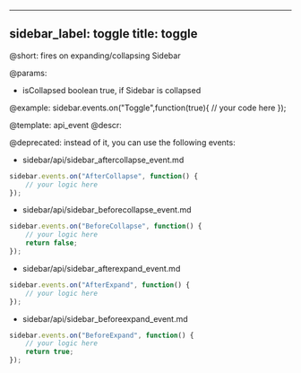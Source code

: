 
---
sidebar_label: toggle
title: toggle
---          

@short:
fires on expanding/collapsing Sidebar

@params:
- isCollapsed 		boolean			true, if Sidebar is collapsed


@example:
sidebar.events.on("Toggle",function(true){
   // your code here
});


@template: api_event
@descr:

@deprecated: instead of it, you can use the following events:

- sidebar/api/sidebar_aftercollapse_event.md

~~~js
sidebar.events.on("AfterCollapse", function() {
    // your logic here
});
~~~

- sidebar/api/sidebar_beforecollapse_event.md

~~~js
sidebar.events.on("BeforeCollapse", function() {
    // your logic here
    return false;
});
~~~

- sidebar/api/sidebar_afterexpand_event.md

~~~js
sidebar.events.on("AfterExpand", function() {
    // your logic here
});
~~~

- sidebar/api/sidebar_beforeexpand_event.md

~~~js
sidebar.events.on("BeforeExpand", function() {
    // your logic here
    return true;
});
~~~
